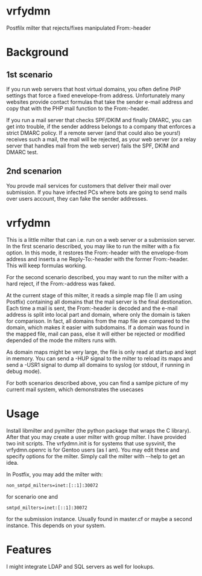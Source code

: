 vrfydmn
=======

Postfilx milter that rejects/fixes manipulated From:-header

Background
==========

1st scenario
------------

If you run web servers that host virtual domains, you often define PHP settings
that force a fixed enevelope-from address. Unfortunately many websites provide
contact formulas that take the sender e-mail address and copy that with the
PHP mail function to the From:-header.

If you run a mail server that checks SPF/DKIM and finally DMARC, you can get
into trouble, if the sender address belongs to a company that enforces a strict
DMARC policy. If a remote server (and that could also be yours!) receives such
a mail, the mail will be rejected, as your web server (or a relay server that
handles mail from the web server) fails the SPF, DKIM and DMARC test.

2nd scenarion
-------------

You provde mail services for customers that deliver their mail over submission.
If you have infected PCs where bots are going to send mails over users account,
they can fake the sender addresses.

vrfydmn
=======

This is a little milter that can i.e. run on a web server or a submission
server. In the first scenario described, you may like to run the milter with a
fix option. In this mode, it restores the From:-header with the envelope-from
address and inserts a ne Reply-To:-header with the former From:-header. This
will keep formulas working.

For the second scenario described, you may want to run the milter with a hard
reject, if the From:-address was faked.

At the current stage of this milter, it reads a simple map file (I am using
Postfix) containing all domains that the mail server is the final destionation.
Each time a mail is sent, the From:-header is decoded and the e-mail address is
split into local part and domain, where only the domain is taken for
comparison. In fact, all domains from the map file are compared to the domain,
which makes it easier with subdomains. If a domain was found in the mapped file,
mail can pass, else it will either be rejected or modified depended of the mode
the milters runs with.

As domain maps might be very large, the file is only read at startup and kept
in memory. You can send a -HUP signal to the milter to reload its maps and send
a -USR1 signal to dump all domains to syslog (or stdout, if running in debug
mode).

For both scenarios described above, you can find a samlpe picture of my current
mail system, which demonstrates the usecases

Usage
=====

Install libmilter and pymilter (the python package that wraps the C library).
After that you may create a user milter with group milter. I have provided two
init scripts. The vrfydmn.init is for systems that use sysvinit, the
vrfydmn.openrc is for Gentoo users (as I am). You may edit these and specify
options for the milter. Simply call the milter with --help to get an idea.

In Postfix, you may add the milter with:

	non_smtpd_milters=inet:[::1]:30072

for scenario one and

	smtpd_milters=inet:[::1]:30072

for the submission instance. Usually found in master.cf or maybe a second
instance. This depends on your system.

Features
========

I might integrate LDAP and SQL servers as well for lookups.

